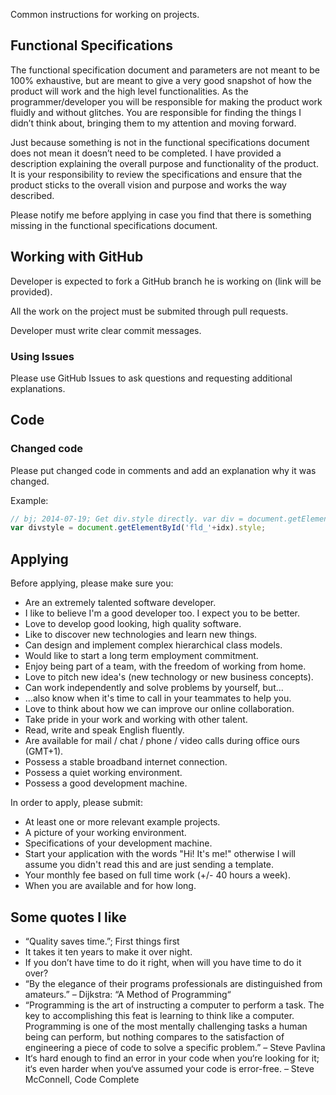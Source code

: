 Common instructions for working on projects.

Functional Specifications
-------------------------

The functional specification document and parameters are not meant to be 100% exhaustive, 
but are meant to give a very good snapshot of how the product will work and the high level functionalities. 
As the programmer/developer you will be responsible for making the product work fluidly and without glitches. 
You are responsible for finding the things I didn’t think about, bringing them to my attention and moving forward.

Just because something is not in the functional specifications document does not mean it doesn’t need to be completed. 
I have provided a description explaining the overall purpose and functionality of the product. 
It is your responsibility to review the specifications and ensure that the product sticks 
to the overall vision and purpose and works the way described.

Please notify me before applying in case you find that there is something missing in the 
functional specifications document.


Working with GitHub
-------------------

Developer is expected to fork a GitHub branch he is working on (link will be provided).

All the work on the project must be submited through pull requests.

Developer must write clear commit messages.

### Using Issues

Please use GitHub Issues to ask questions and requesting additional explanations.


Code
----

### Changed code

Please put changed code in comments and add an explanation why it was changed.

Example:

```javascript
// bj; 2014-07-19; Get div.style directly. var div = document.getElementById('fld_'+idx);
var divstyle = document.getElementById('fld_'+idx).style;
```


Applying
--------

Before applying, please make sure you:

- Are an extremely talented software developer.
- I like to believe I'm a good developer too. I expect you to be better.
- Love to develop good looking, high quality software.
- Like to discover new technologies and learn new things.
- Can design and implement complex hierarchical class models.
- Would like to start a long term employment commitment.
- Enjoy being part of a team, with the freedom of working from home.
- Love to pitch new idea's (new technology or new business concepts).
- Can work independently and solve problems by yourself, but...
- ...also know when it's time to call in your teammates to help you.
- Love to think about how we can improve our online collaboration.
- Take pride in your work and working with other talent.
- Read, write and speak English fluently.
- Are available for mail / chat / phone / video calls during office ours (GMT+1).
- Possess a stable broadband internet connection.
- Possess a quiet working environment.
- Possess a good development machine.

In order to apply, please submit:

- At least one or more relevant example projects.
- A picture of your working environment.
- Specifications of your development machine.
- Start your application with the words "Hi! It's me!" otherwise I will assume you didn't read this and are just sending a template.
- Your monthly fee based on full time work (+/- 40 hours a week).
- When you are available and for how long.

Some quotes I like
------------------

* “Quality saves time.”; First things first
* It takes it ten years to make it over night.
* If you don’t have time to do it right, when will you have time to do it over?
* “By the elegance of their programs professionals are distinguished from amateurs.” – Dijkstra: “A Method of Programming“
* “Programming is the art of instructing a computer to perform a task. The key to accomplishing this feat is learning to think like a computer. Programming is one of the most mentally challenging tasks a human being can perform, but nothing compares to the satisfaction of engineering a piece of code to solve a specific problem.” – Steve Pavlina
* It‘s hard enough to find an error in your code when you‘re looking for it; it‘s even harder when you‘ve assumed your code is error-free. – Steve McConnell, Code Complete

